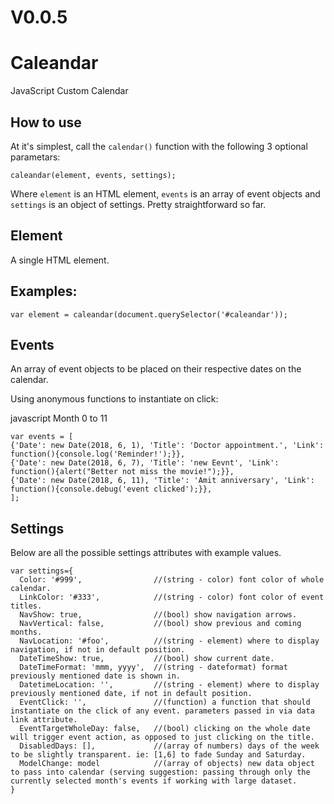 # V0.0.5

# Caleandar 
JavaScript Custom Calendar 

## How to use
At it's simplest, call the `calendar()` function with the following 3 optional parametars:
```
caleandar(element, events, settings);
```
Where `element` is an HTML element, `events` is an array of event objects and `settings` is an object of settings. Pretty straightforward so far.

## Element
A single HTML element.
## Examples:
`var element = caleandar(document.querySelector('#caleandar'));`

## Events
An array of event objects to be placed on their respective dates on the calendar.

Using anonymous functions to instantiate on click:

javascript Month 0 to 11
```
var events = [
{'Date': new Date(2018, 6, 1), 'Title': 'Doctor appointment.', 'Link': function(){console.log('Reminder!');}},
{'Date': new Date(2018, 6, 7), 'Title': 'new Eevnt', 'Link': function(){alert("Better not miss the movie!");}},
{'Date': new Date(2018, 6, 11), 'Title': 'Amit anniversary', 'Link': function(){console.debug('event clicked');}},
];
```

## Settings
Below are all the possible settings attributes with example values.
```
var settings={
  Color: '#999',                //(string - color) font color of whole calendar.
  LinkColor: '#333',            //(string - color) font color of event titles.
  NavShow: true,                //(bool) show navigation arrows.
  NavVertical: false,           //(bool) show previous and coming months.
  NavLocation: '#foo',          //(string - element) where to display navigation, if not in default position.
  DateTimeShow: true,           //(bool) show current date.
  DateTimeFormat: 'mmm, yyyy',  //(string - dateformat) format previously mentioned date is shown in.
  DatetimeLocation: '',         //(string - element) where to display previously mentioned date, if not in default position.
  EventClick: '',               //(function) a function that should instantiate on the click of any event. parameters passed in via data link attribute.
  EventTargetWholeDay: false,   //(bool) clicking on the whole date will trigger event action, as opposed to just clicking on the title.
  DisabledDays: [],             //(array of numbers) days of the week to be slightly transparent. ie: [1,6] to fade Sunday and Saturday.
  ModelChange: model            //(array of objects) new data object to pass into calendar (serving suggestion: passing through only the currently selected month's events if working with large dataset.
}
```